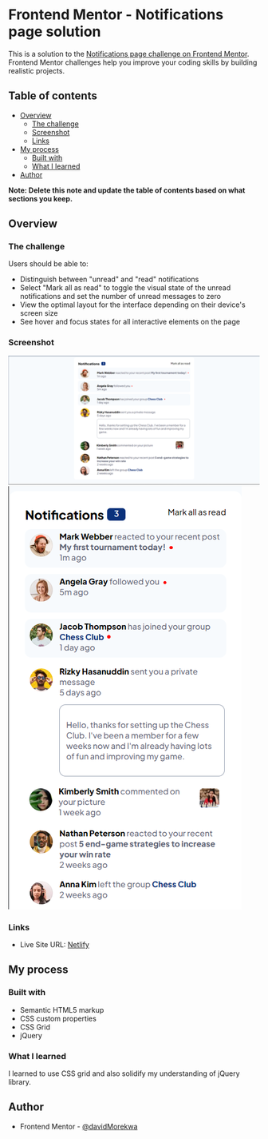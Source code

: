 # Frontend Mentor - Notifications page solution

This is a solution to the [Notifications page challenge on Frontend Mentor](https://www.frontendmentor.io/challenges/notifications-page-DqK5QAmKbC). Frontend Mentor challenges help you improve your coding skills by building realistic projects. 

## Table of contents

- [Overview](#overview)
  - [The challenge](#the-challenge)
  - [Screenshot](#screenshot)
  - [Links](#links)
- [My process](#my-process)
  - [Built with](#built-with)
  - [What I learned](#what-i-learned)
- [Author](#author)

**Note: Delete this note and update the table of contents based on what sections you keep.**

## Overview

### The challenge

Users should be able to:

- Distinguish between "unread" and "read" notifications
- Select "Mark all as read" to toggle the visual state of the unread notifications and set the number of unread messages to zero
- View the optimal layout for the interface depending on their device's screen size
- See hover and focus states for all interactive elements on the page

### Screenshot

![](./assets/images/desktop-design.png)
![](./assets/images/mobile-design.png)


### Links

- Live Site URL: [Netlify](https://venerable-monstera-48c2bd.netlify.app/)

## My process

### Built with

- Semantic HTML5 markup
- CSS custom properties
- CSS Grid
- jQuery


### What I learned

I learned to use CSS grid and also solidify my understanding of jQuery library.


## Author

- Frontend Mentor - [@davidMorekwa](https://www.frontendmentor.io/profile/davidMorekwa)



